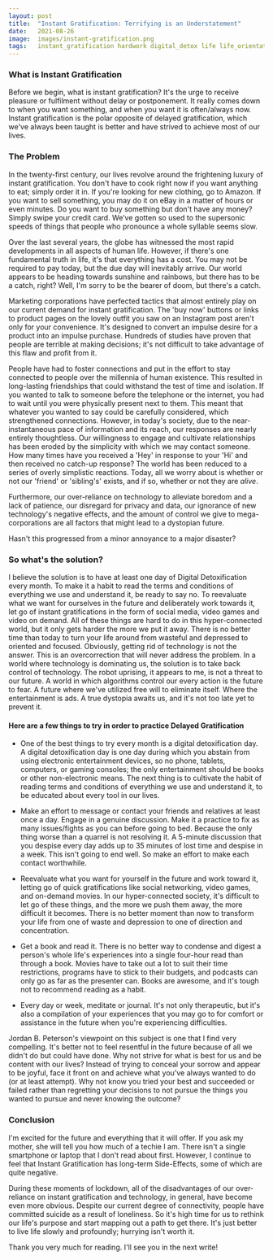 ```yaml
---
layout: post
title:  "Instant Gratification: Terrifying is an Understatement"
date:   2021-08-26
image:  images/instant-gratification.png
tags:   instant_gratification hardwork digital_detox life life_orientation goals privacy future robot_rebellion social_media technology
---
```


### What is Instant Gratification

Before we begin, what is instant gratification? It's the urge to receive pleasure or fulfilment without delay or postponement. It really comes down to when you want something, and when you want it is often/always now. Instant gratification is the polar opposite of delayed gratification, which we've always been taught is better and have strived to achieve most of our lives.

### The Problem

In the twenty-first century, our lives revolve around the frightening luxury of instant gratification. You don't have to cook right now if you want anything to eat; simply order it in. If you're looking for new clothing, go to Amazon. If you want to sell something, you may do it on eBay in a matter of hours or even minutes. Do you want to buy something but don't have any money? Simply swipe your credit card. We’ve gotten so used to the supersonic speeds of things that people who pronounce a whole syllable seems slow.

Over the last several years, the globe has witnessed the most rapid developments in all aspects of human life. However, if there's one fundamental truth in life, it's that everything has a cost. You may not be required to pay today, but the due day will inevitably arrive. Our world appears to be heading towards sunshine and rainbows, but there has to be a catch, right? Well, I'm sorry to be the bearer of doom, but there's a catch.

Marketing corporations have perfected tactics that almost entirely play on our current demand for instant gratification. The 'buy now' buttons or links to product pages on the lovely outfit you saw on an Instagram post aren't only for your convenience. It's designed to convert an impulse desire for a product into an impulse purchase. Hundreds of studies have proven that people are terrible at making decisions; it's not difficult to take advantage of this flaw and profit from it.

People have had to foster connections and put in the effort to stay connected to people over the millennia of human existence. This resulted in long-lasting friendships that could withstand the test of time and isolation. If you wanted to talk to someone before the telephone or the internet, you had to wait until you were physically present next to them. This meant that whatever you wanted to say could be carefully considered, which strengthened connections. However, in today's society, due to the near-instantaneous pace of information and its reach, our responses are nearly entirely thoughtless. Our willingness to engage and cultivate relationships has been eroded by the simplicity with which we may contact someone. How many times have you received a 'Hey' in response to your 'Hi' and then received no catch-up response? The world has been reduced to a series of overly simplistic reactions. Today, all we worry about is whether or not our 'friend' or 'sibling's' exists, and if so, whether or not they are _alive_.

Furthermore, our over-reliance on technology to alleviate boredom and a lack of patience, our disregard for privacy and data, our ignorance of new technology's negative effects, and the amount of control we give to mega-corporations are all factors that might lead to a dystopian future.

Hasn't this progressed from a minor annoyance to a major disaster?

### So what's the solution?

I believe the solution is to have at least one day of Digital Detoxification every month. To make it a habit to read the terms and conditions of everything we use and understand it, be ready to say no. To reevaluate what we want for ourselves in the future and deliberately work towards it, let go of instant gratifications in the form of social media, video games and video on demand. All of these things are hard to do in this hyper-connected world, but it only gets harder the more we put it away. There is no better time than today to turn your life around from wasteful and depressed to oriented and focused.
Obviously, getting rid of technology is not the answer. This is an overcorrection that will never address the problem. In a world where technology is dominating us, the solution is to take back control of technology. The robot uprising, it appears to me, is not a threat to our future. A world in which algorithms control our every action is the future to fear. A future where we've utilized free will to eliminate itself. Where the entertainment is ads. A true dystopia awaits us, and it's not too late yet to prevent it.

#### Here are a few things to try in order to practice Delayed Gratification

- One of the best things to try every month is a digital detoxification day. A digital detoxification day is one day during which you abstain from using electronic entertainment devices, so no phone, tablets, computers, or gaming consoles; the only entertainment should be books or other non-electronic means. The next thing is to cultivate the habit of reading terms and conditions of everything we use and understand it, to be educated about every tool in our lives.

- Make an effort to message or contact your friends and relatives at least once a day. Engage in a genuine discussion. Make it a practice to fix as many issues/fights as you can before going to bed. Because the only thing worse than a quarrel is not resolving it. A 5-minute discussion that you despise every day adds up to 35 minutes of lost time and despise in a week. This isn't going to end well. So make an effort to make each contact worthwhile.

- Reevaluate what you want for yourself in the future and work toward it, letting go of quick gratifications like social networking, video games, and on-demand movies. In our hyper-connected society, it's difficult to let go of these things, and the more we push them away, the more difficult it becomes. There is no better moment than now to transform your life from one of waste and depression to one of direction and concentration.

- Get a book and read it. There is no better way to condense and digest a person's whole life's experiences into a single four-hour read than through a book. Movies have to take out a lot to suit their time restrictions, programs have to stick to their budgets, and podcasts can only go as far as the presenter can. Books are awesome, and it's tough not to recommend reading as a habit.

- Every day or week, meditate or journal. It's not only therapeutic, but it's also a compilation of your experiences that you may go to for comfort or assistance in the future when you're experiencing difficulties.

Jordan B. Peterson's viewpoint on this subject is one that I find very compelling. It's better not to feel resentful in the future because of all we didn't do but could have done. Why not strive for what is best for us and be content with our lives? Instead of trying to conceal your sorrow and appear to be joyful, face it front on and achieve what you've always wanted to do (or at least attempt). Why not know you tried your best and succeeded or failed rather than regretting your decisions to not pursue the things you wanted to pursue and never knowing the outcome?

### Conclusion

I'm excited for the future and everything that it will offer. If you ask my mother, she will tell you how much of a techie I am. There isn't a single smartphone or laptop that I don't read about first. However, I continue to feel that Instant Gratification has long-term Side-Effects, some of which are quite negative.

During these moments of lockdown, all of the disadvantages of our over-reliance on instant gratification and technology, in general, have become even more obvious. Despite our current degree of connectivity, people have committed suicide as a result of loneliness. So it's high time for us to rethink our life's purpose and start mapping out a path to get there. It's just better to live life slowly and profoundly; hurrying isn't worth it.

Thank you very much for reading. I'll see you in the next write!